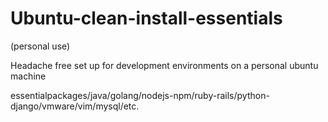 # Ubuntu-clean-install-essentials
(personal use)

Headache free set up for development environments on a personal ubuntu machine

essentialpackages/java/golang/nodejs-npm/ruby-rails/python-django/vmware/vim/mysql/etc.
